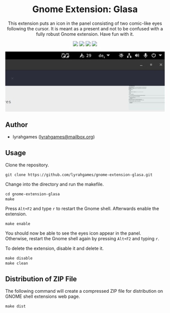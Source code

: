 <h1 align="center">
    Gnome Extension: Glasa
</h1>
<p align="center">
    This extension puts an icon in the panel consisting of two comic-like eyes following the cursor.
    It is meant as a present and not to be confused with a fully robust Gnome extension.
    Have fun with it.
</p>
<p align="center">
    <img src="https://img.shields.io/github/languages/top/lyrahgames/gnome-extension-glasa.svg?style=for-the-badge">
    <img src="https://img.shields.io/github/languages/code-size/lyrahgames/gnome-extension-glasa.svg?style=for-the-badge">
    <img src="https://img.shields.io/github/repo-size/lyrahgames/gnome-extension-glasa.svg?style=for-the-badge">
    <a href="COPYING">
        <img src="https://img.shields.io/github/license/lyrahgames/gnome-extension-glasa.svg?style=for-the-badge&color=blue">
    </a>
</p>
<p align="center">
    <img src="docs/images/screenshot.png" align="center">
</p>

## Author

- lyrahgames (lyrahgames@mailbox.org)

## Usage

Clone the repository.

    git clone https://github.com/lyrahgames/gnome-extension-glasa.git

Change into the directory and run the makefile.

    cd gnome-extension-glasa
    make

Press `Alt+F2` and type `r` to restart the Gnome shell.
Afterwards enable the extension.

    make enable

You should now be able to see the eyes icon appear in the panel.
Otherwise, restart the Gnome shell again by pressing `Alt+F2` and typing `r`.

To delete the extension, disable it and delete it.

    make disable
    make clean

## Distribution of ZIP File

The following command will create a compressed ZIP file for distribution on GNOME shell extensions web page.

    make dist
